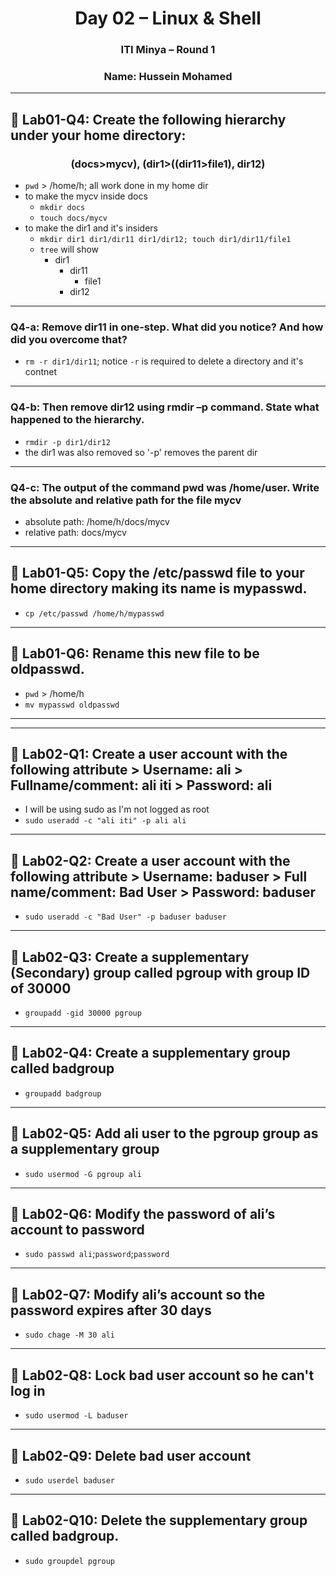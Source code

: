 <h1 align="center">Day 02 – Linux & Shell</h1>
<h3 align="center">ITI Minya – Round 1</h3>
<h3 align="center">Name: Hussein Mohamed</h3>

---

## 🔸 Lab01-Q4: Create the following hierarchy under your home directory:
<h3 align="center"> (docs>mycv), (dir1>((dir11>file1), dir12)</h3>

- `pwd` > /home/h; all work done in my home dir
- to make the mycv inside docs
  - `mkdir docs`
  - `touch docs/mycv`
- to make the dir1 and it's insiders
  - `mkdir dir1 dir1/dir11 dir1/dir12; touch dir1/dir11/file1`
  - `tree` will show
    - dir1  
      - dir11  
          - file1  
      - dir12
---
### Q4-a: Remove dir11 in one-step. What did you notice? And how did you overcome that?

- `rm -r dir1/dir11`; notice `-r` is required to delete a directory and it's contnet  
---
### Q4-b: Then remove dir12 using rmdir –p command. State what happened to the hierarchy.

- `rmdir -p dir1/dir12`
- the dir1 was also removed so '-p' removes the parent dir
---
### Q4-c: The output of the command pwd was /home/user. Write the absolute and relative path for the file mycv

- absolute path: /home/h/docs/mycv
- relative path: docs/mycv 

---
## 🔸 Lab01-Q5: Copy the /etc/passwd file to your home directory making its name is mypasswd.

- `cp /etc/passwd /home/h/mypasswd`

---
## 🔸 Lab01-Q6: Rename this new file to be oldpasswd.

- `pwd` > /home/h
- `mv mypasswd oldpasswd`

---
---
## 🔸 Lab02-Q1: Create a user account with the following attribute > Username: ali > Fullname/comment: ali iti > Password: ali

-  I will be using sudo as I'm not logged as root
- `sudo useradd -c "ali iti" -p ali ali`

---
## 🔸 Lab02-Q2: Create a user account with the following attribute > Username: baduser > Full name/comment: Bad User > Password: baduser

- `sudo useradd -c "Bad User" -p baduser baduser`

---
## 🔸 Lab02-Q3: Create a supplementary (Secondary) group called pgroup with group ID of 30000

- `groupadd -gid 30000 pgroup`

---
## 🔸 Lab02-Q4: Create a supplementary group called badgroup

- `groupadd badgroup`

---
## 🔸 Lab02-Q5: Add ali user to the pgroup group as a supplementary group

-  `sudo usermod -G pgroup ali`

---
## 🔸 Lab02-Q6: Modify the password of ali’s account to password

-  `sudo passwd ali`;`password`;`password`

---
## 🔸 Lab02-Q7: Modify ali’s account so the password expires after 30 days

-  `sudo chage -M 30 ali`

---
## 🔸 Lab02-Q8: Lock bad user account so he can't log in

-  `sudo usermod -L baduser`

---
## 🔸 Lab02-Q9: Delete bad user account

-  `sudo userdel baduser`

---
## 🔸 Lab02-Q10: Delete the supplementary group called badgroup.

-  `sudo groupdel pgroup`
